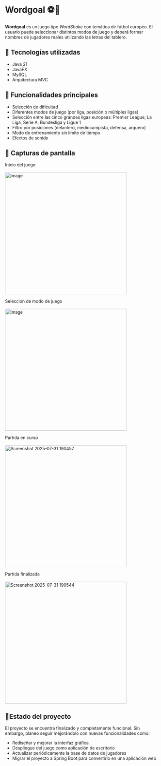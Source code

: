 # Wordgoal ⚽🧠

**Wordgoal** es un juego tipo *WordShake* con temática de fútbol europeo. El usuario puede seleccionar distintos modos de juego y deberá formar nombres de jugadores reales utilizando las letras del tablero.

## 🚀 Tecnologías utilizadas

- Java 21
- JavaFX
- MySQL
- Arquitectura MVC

## 🧩 Funcionalidades principales

- Selección de dificultad
- Diferentes modos de juego (por liga, posición o múltiples ligas)
- Selección entre las cinco grandes ligas europeas: Premier League, La Liga, Serie A, Bundesliga y Ligue 1
- Filtro por posiciones (delantero, mediocampista, defensa, arquero)
- Modo de entrenamiento sin límite de tiempo
- Efectos de sonido

## 📸 Capturas de pantalla

Inicio del juego<br><br>
<img width="400" height="400" alt="image" src="https://github.com/user-attachments/assets/dd026225-69c5-43de-b01f-8cc2d63cc42e" />

Selección de modo de juego<br><br>
<img width="400" height="400" alt="image" src="https://github.com/user-attachments/assets/d8995a24-1d81-469f-aed4-4f9543d12360" />

Partida en curso<br><br>
<img width="400" height="400" alt="Screenshot 2025-07-31 190457" src="https://github.com/user-attachments/assets/3703c6c9-176a-4b5a-a563-abb2c9bb8f13" />

Partida finalizada<br><br>
<img width="400" height="400" alt="Screenshot 2025-07-31 190544" src="https://github.com/user-attachments/assets/589902d3-a888-499c-8680-123eb2d73ef0" />

## 🚧Estado del proyecto
El proyecto se encuentra finalizado y completamente funcional.
Sin embargo, planeo seguir mejorándolo con nuevas funcionalidades como:
- Rediseñar y mejorar la interfaz gráfica
- Despliegue del juego como aplicación de escritorio
- Actualizar periódicamente la base de datos de jugadores
- Migrar el proyecto a Spring Boot para convertirlo en una aplicación web

